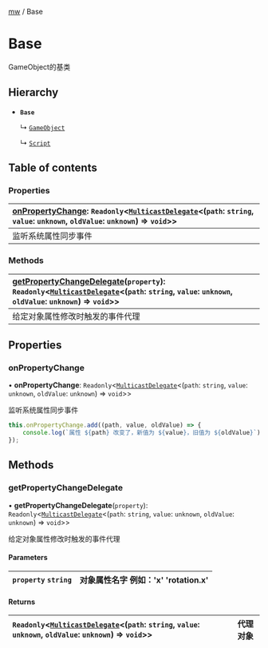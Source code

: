[mw](../modules/Core.mw.md) / Base

# Base <Badge type="tip" text="Class" /> <Score text="Base" />

GameObject的基类

## Hierarchy

- **`Base`**

  ↳ [`GameObject`](mw.GameObject.md)

  ↳ [`Script`](mw.Script.md)

## Table of contents

### Properties <Score text="Properties" /> 
| **[onPropertyChange](mw.Base.md#onpropertychange)**: `Readonly`<[`MulticastDelegate`](mw.MulticastDelegate.md)<(`path`: `string`, `value`: `unknown`, `oldValue`: `unknown`) => `void`\>\>  |
| :-----|
| 监听系统属性同步事件|

### Methods <Score text="Methods" /> 
| **[getPropertyChangeDelegate](mw.Base.md#getpropertychangedelegate)**(`property`): `Readonly`<[`MulticastDelegate`](mw.MulticastDelegate.md)<(`path`: `string`, `value`: `unknown`, `oldValue`: `unknown`) => `void`\>\> <Badge type="tip" text="other" />  |
| :-----|
| 给定对象属性修改时触发的事件代理|

## Properties

### onPropertyChange <Score text="onPropertyChange" /> 

• **onPropertyChange**: `Readonly`<[`MulticastDelegate`](mw.MulticastDelegate.md)<(`path`: `string`, `value`: `unknown`, `oldValue`: `unknown`) => `void`\>\>

监听系统属性同步事件

```ts
this.onPropertyChange.add((path, value, oldValue) => {
    console.log(`属性 ${path} 改变了，新值为 ${value}，旧值为 ${oldValue}`);
});
```

## Methods

### getPropertyChangeDelegate <Score text="getPropertyChangeDelegate" /> 

• **getPropertyChangeDelegate**(`property`): `Readonly`<[`MulticastDelegate`](mw.MulticastDelegate.md)<(`path`: `string`, `value`: `unknown`, `oldValue`: `unknown`) => `void`\>\> <Badge type="tip" text="other" />

给定对象属性修改时触发的事件代理

#### Parameters

| `property` `string` | 对象属性名字 例如：'x' 'rotation.x' |
| :------ | :------ |

#### Returns

| `Readonly`<[`MulticastDelegate`](mw.MulticastDelegate.md)<(`path`: `string`, `value`: `unknown`, `oldValue`: `unknown`) => `void`\>\> | 代理对象 |
| :------ | :------ |
